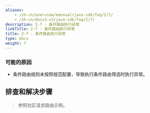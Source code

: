 ```yaml
---
aliases:
    - /zh-cn/overview/mannual/java-sdk/faq/2/7/
    - /zh-cn/docs3-v2/java-sdk/faq/2/7/
description: 2-7 - 条件路由执行异常
linkTitle: 2-7 - 条件路由执行异常
title: 2-7 - 条件路由执行异常
type: docs
weight: 7
---
```







### 可能的原因

* 条件路由规则未按照规范配置，导致执行条件路由筛选时执行异常。

## 排查和解决步骤
> 参照社区请求路由示例。